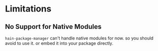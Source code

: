 # Limitations

## No Support for Native Modules

`hain-package-manager` can't handle native modules for now. so you should avoid to use it.
or embed it into your package directly.

